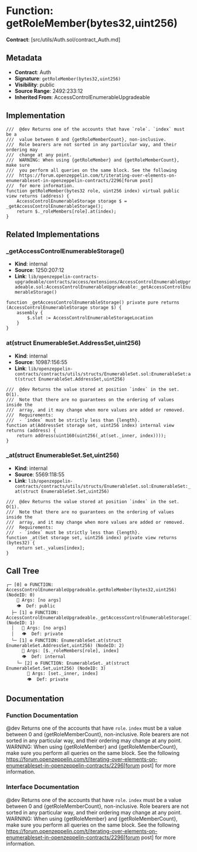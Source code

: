 # Function: getRoleMember(bytes32,uint256)

**Contract**: [src/utils/Auth.sol/contract_Auth.md]

## Metadata

- **Contract**: Auth
- **Signature**: `getRoleMember(bytes32,uint256)`
- **Visibility**: public
- **Source Range**: 2492:233:12
- **Inherited From**: AccessControlEnumerableUpgradeable

## Implementation

```solidity
///  @dev Returns one of the accounts that have `role`. `index` must be a
///  value between 0 and {getRoleMemberCount}, non-inclusive.
///  Role bearers are not sorted in any particular way, and their ordering may
///  change at any point.
///  WARNING: When using {getRoleMember} and {getRoleMemberCount}, make sure
///  you perform all queries on the same block. See the following
///  https://forum.openzeppelin.com/t/iterating-over-elements-on-enumerableset-in-openzeppelin-contracts/2296[forum post]
///  for more information.
function getRoleMember(bytes32 role, uint256 index) virtual public view returns (address) {
    AccessControlEnumerableStorage storage $ = _getAccessControlEnumerableStorage();
    return $._roleMembers[role].at(index);
}
```

## Related Implementations

### _getAccessControlEnumerableStorage()

- **Kind**: internal
- **Source**: 1250:207:12
- **Link**: `lib/openzeppelin-contracts-upgradeable/contracts/access/extensions/AccessControlEnumerableUpgradeable.sol:AccessControlEnumerableUpgradeable:_getAccessControlEnumerableStorage()`

```solidity
function _getAccessControlEnumerableStorage() private pure returns (AccessControlEnumerableStorage storage $) {
    assembly {
        $.slot := AccessControlEnumerableStorageLocation
    }
}
```

### at(struct EnumerableSet.AddressSet,uint256)

- **Kind**: internal
- **Source**: 10987:156:55
- **Link**: `lib/openzeppelin-contracts/contracts/utils/structs/EnumerableSet.sol:EnumerableSet:at(struct EnumerableSet.AddressSet,uint256)`

```solidity
///  @dev Returns the value stored at position `index` in the set. O(1).
///  Note that there are no guarantees on the ordering of values inside the
///  array, and it may change when more values are added or removed.
///  Requirements:
///  - `index` must be strictly less than {length}.
function at(AddressSet storage set, uint256 index) internal view returns (address) {
    return address(uint160(uint256(_at(set._inner, index))));
}
```

### _at(struct EnumerableSet.Set,uint256)

- **Kind**: internal
- **Source**: 5569:118:55
- **Link**: `lib/openzeppelin-contracts/contracts/utils/structs/EnumerableSet.sol:EnumerableSet:_at(struct EnumerableSet.Set,uint256)`

```solidity
///  @dev Returns the value stored at position `index` in the set. O(1).
///  Note that there are no guarantees on the ordering of values inside the
///  array, and it may change when more values are added or removed.
///  Requirements:
///  - `index` must be strictly less than {length}.
function _at(Set storage set, uint256 index) private view returns (bytes32) {
    return set._values[index];
}
```

## Call Tree

```
┌─ [0] ⚙️ FUNCTION: AccessControlEnumerableUpgradeable.getRoleMember(bytes32,uint256) (NodeID: 0)
    💬 Args: [no args]
    👁️  Def: public
  ├─ [1] ⚙️ FUNCTION: AccessControlEnumerableUpgradeable._getAccessControlEnumerableStorage() (NodeID: 1)
  │   💬 Args: [no args]
  │   👁️  Def: private
  └─ [1] ⚙️ FUNCTION: EnumerableSet.at(struct EnumerableSet.AddressSet,uint256) (NodeID: 2)
      💬 Args: [$._roleMembers[role], index]
      👁️  Def: internal
    └─ [2] ⚙️ FUNCTION: EnumerableSet._at(struct EnumerableSet.Set,uint256) (NodeID: 3)
        💬 Args: [set._inner, index]
        👁️  Def: private
```

## Documentation

### Function Documentation

 @dev Returns one of the accounts that have `role`. `index` must be a
 value between 0 and {getRoleMemberCount}, non-inclusive.
 Role bearers are not sorted in any particular way, and their ordering may
 change at any point.
 WARNING: When using {getRoleMember} and {getRoleMemberCount}, make sure
 you perform all queries on the same block. See the following
 https://forum.openzeppelin.com/t/iterating-over-elements-on-enumerableset-in-openzeppelin-contracts/2296[forum post]
 for more information.

### Interface Documentation

 @dev Returns one of the accounts that have `role`. `index` must be a
 value between 0 and {getRoleMemberCount}, non-inclusive.
 Role bearers are not sorted in any particular way, and their ordering may
 change at any point.
 WARNING: When using {getRoleMember} and {getRoleMemberCount}, make sure
 you perform all queries on the same block. See the following
 https://forum.openzeppelin.com/t/iterating-over-elements-on-enumerableset-in-openzeppelin-contracts/2296[forum post]
 for more information.
